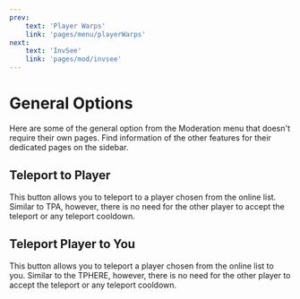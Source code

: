 ```yaml
---
prev: 
    text: 'Player Warps'
    link: 'pages/menu/playerWarps'
next: 
    text: 'InvSee'
    link: 'pages/mod/invsee'
---
```


# General Options

Here are some of the general option from the Moderation menu that doesn't require their own pages. Find information of the other features for their dedicated pages on the sidebar.

## Teleport to Player

This button allows you to teleport to a player chosen from the online list. Similar to TPA, however, there is no need for the other player to accept the teleport or any teleport cooldown.

## Teleport Player to You

This button allows you to teleport a player chosen from the online list to you. Similar to the TPHERE, however, there is no need for the other player to accept the teleport or any teleport cooldown.

